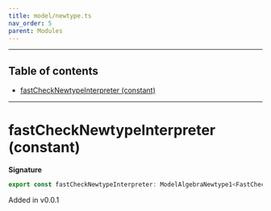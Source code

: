 ```yaml
---
title: model/newtype.ts
nav_order: 5
parent: Modules
---
```


---

<h2 class="text-delta">Table of contents</h2>

- [fastCheckNewtypeInterpreter (constant)](#fastchecknewtypeinterpreter-constant)

---

# fastCheckNewtypeInterpreter (constant)

**Signature**

```ts
export const fastCheckNewtypeInterpreter: ModelAlgebraNewtype1<FastCheckURI> = ...
```

Added in v0.0.1
